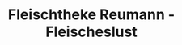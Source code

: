 ---
title: "Fleischtheke Reumann - Fleischeslust"
url: /boenningstedt/fleischtheke-reumann-fleischeslust/
shop: Metzgerei
---